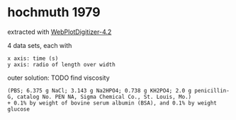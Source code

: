 # hochmuth 1979

extracted with [WebPlotDigitizer-4.2](https://automeris.io/WebPlotDigitizer/)

4 data sets, each with 

	x axis: time (s)
	y axis: radio of length over width 

outer solution: TODO find viscosity

	(PBS; 6.375 g NaCl; 3.143 g Na2HPO4; 0.738 g KH2PO4; 2.0 g penicillin-G, catalog No. PEN NA, Sigma Chemical Co., St. Louis, Mo.)
	+ 0.1% by weight of bovine serum albumin (BSA), and 0.1% by weight glucose
